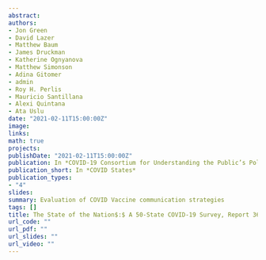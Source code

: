```yaml
---
abstract: 
authors:
- Jon Green
- David Lazer
- Matthew Baum
- James Druckman
- Katherine Ognyanova
- Matthew Simonson
- Adina Gitomer
- admin
- Roy H. Perlis
- Mauricio Santillana
- Alexi Quintana
- Ata Uslu
date: "2021-02-11T15:00:00Z"
image:
links:
math: true
projects:
publishDate: "2021-02-11T15:00:00Z"
publication: In *COVID-19 Consortium for Understanding the Public’s Policy Preferences Across States*
publication_short: In *COVID States*
publication_types:
- "4"
slides: 
summary: Evaluation of COVID Vaccine communication strategies
tags: []
title: The State of the Nation$:$ A 50-State COVID-19 Survey, Report 36$:$ Evaluation of COVID-19 vaccine communication strategies
url_code: ""
url_pdf: ""
url_slides: ""
url_video: ""
---
```


